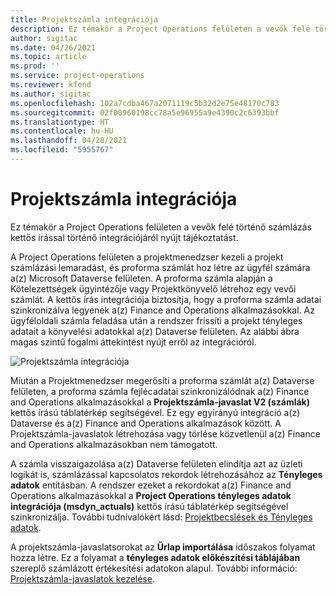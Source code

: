```yaml
---
title: Projektszámla integrációja
description: Ez témakör a Project Operations felületen a vevők felé történő számlázás kettős írással történő integrációjáról nyújt tájékoztatást.
author: sigitac
ms.date: 04/26/2021
ms.topic: article
ms.prod: ''
ms.service: project-operations
ms.reviewer: kfend
ms.author: sigitac
ms.openlocfilehash: 102a7cdba467a2071119c5b32d2e75e48170c783
ms.sourcegitcommit: 02f00960198cc78a5e96955a9e4390c2c6393bbf
ms.translationtype: HT
ms.contentlocale: hu-HU
ms.lasthandoff: 04/28/2021
ms.locfileid: "5955767"
---
```

# <a name="project-invoice-integration"></a>Projektszámla integrációja

Ez témakör a Project Operations felületen a vevők felé történő számlázás kettős írással történő integrációjáról nyújt tájékoztatást.

A Project Operations felületen a projektmenedzser kezeli a projekt számlázási lemaradást, és proforma számlát hoz létre az ügyfél számára a(z) Microsoft Dataverse felületen. A proforma számla alapján a Kötelezettségek ügyintézője vagy Projektkönyvelő létrehoz egy vevői számlát. A kettős írás integrációja biztosítja, hogy a proforma számla adatai szinkronizálva legyenek a(z) Finance and Operations alkalmazásokkal. Az ügyféloldali számla feladása után a rendszer frissíti a projekt tényleges adatait a könyvelési adatokkal a(z) Dataverse felületen. Az alábbi ábra magas szintű fogalmi áttekintést nyújt erről az integrációról.

   ![Projektszámla integrációja](./media/DW5Invoicing.png)

Miután a Projektmenedzser megerősíti a proforma számlát a(z) Dataverse felületen, a proforma számla fejlécadatai szinkronizálódnak a(z) Finance and Operations alkalmazásokkal a **Projektszámla-javaslat V2 (számlák)** kettős írású táblatérkép segítségével. Ez egy egyirányú integráció a(z) Dataverse és a(z) Finance and Operations alkalmazások között. A Projektszámla-javaslatok létrehozása vagy törlése közvetlenül a(z) Finance and Operations alkalmazásokban nem támogatott.

A számla visszaigazolása a(z) Dataverse felületen elindítja azt az üzleti logikát is, számlázással kapcsolatos rekordok létrehozásához az **Tényleges adatok** entitásban. A rendszer ezeket a rekordokat a(z) Finance and Operations alkalmazásokkal a **Project Operations tényleges adatok integrációja (msdyn\_actuals)** kettős írású táblatérkép segítségével szinkronizálja. További tudnivalókért lásd: [Projektbecslések és Tényleges adatok](resource-dual-write-estimates-actuals.md). 

A projektszámla-javaslatsorokat az **Űrlap importálása** időszakos folyamat hozza létre. Ez a folyamat a **tényleges adatok előkészítési táblájában** szereplő számlázott értékesítési adatokon alapul. További információ: [Projektszámla-javaslatok kezelése](../invoicing/format-update-project-invoice-proposals.md#create-project-invoice-proposals). 
